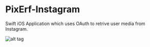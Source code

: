 # PixErf-Instagram

Swift iOS Application which uses OAuth to retrive user media from Instagram.

  ![alt tag](https://cloud.githubusercontent.com/assets/18480880/15283765/e62a02a0-1b44-11e6-95bf-4fd21254b5a8.png)


